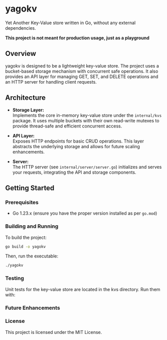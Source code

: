 # yagokv

Yet Another Key-Value store written in Go, without any external dependencies.

**This project is not meant for production usage, just as a playground**

## Overview

yagokv is designed to be a lightweight key-value store. The project uses a bucket-based storage mechanism with concurrent safe operations. It also provides an API layer for managing GET, SET, and DELETE operations and an HTTP server for handling client requests.

## Architecture

- **Storage Layer:**  
  Implements the core in-memory key-value store under the `internal/kvs` package. It uses multiple buckets with their own read-write mutexes to provide thread-safe and efficient concurrent access.

- **API Layer:**  
  Exposes HTTP endpoints for basic CRUD operations. This layer abstracts the underlying storage and allows for future scaling enhancements.

- **Server:**  
  The HTTP server (see `internal/server/server.go`) initializes and serves your requests, integrating the API and storage components.

## Getting Started

### Prerequisites

- Go 1.23.x (ensure you have the proper version installed as per `go.mod`)

### Building and Running

To build the project:

```sh
go build -o yagokv
```

Then, run the executable:

```sh
./yagokv
```

### Testing

Unit tests for the key-value store are located in the kvs directory. Run them with:

### Future Enhancements

### License

This project is licensed under the MIT License.
